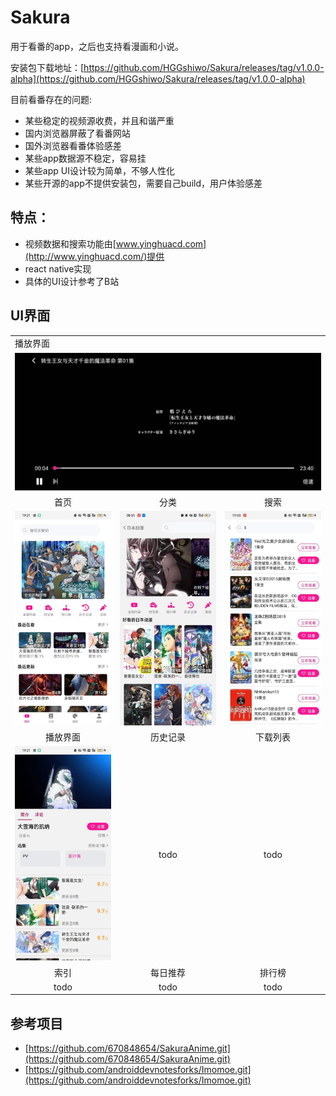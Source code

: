 # Sakura

用于看番的app，之后也支持看漫画和小说。

安装包下载地址：[https://github.com/HGGshiwo/Sakura/releases/tag/v1.0.0-alpha](https://github.com/HGGshiwo/Sakura/releases/tag/v1.0.0-alpha)

目前看番存在的问题:

- 某些稳定的视频源收费，并且和谐严重
- 国内浏览器屏蔽了看番网站
- 国外浏览器看番体验感差
- 某些app数据源不稳定，容易挂
- 某些app UI设计较为简单，不够人性化
- 某些开源的app不提供安装包，需要自己build，用户体验感差

## 特点：
- 视频数据和搜索功能由[www.yinghuacd.com](http://www.yinghuacd.com/)提供
- react native实现
- 具体的UI设计参考了B站

## UI界面

<table>
   <tr>
    <td colspan=3>播放界面</td>
  </tr>
  <tr>
    <td colspan=3><img src="./img/play2.jpg" ></td>
  </tr>
  <tr>
    <td align=center>首页</td>
    <td align=center>分类</td>
    <td align=center>搜索</td>
  </tr>
  <tr>
    <td><img src="./img/home.jpg" width=270 ></td>
    <td><img src="./img/category.jpg" width=270 ></td>
    <td><img src="./img/search.jpg" width=270 ></td>
  </tr>
  <tr>
    <td align=center>播放界面</td>
    <td align=center>历史记录</td>
    <td align=center>下载列表</td>
  </tr>
  <tr>
    <td><img src="./img/play.jpg" width=270 ></td>
    <td align=center>todo</td>
    <td align=center>todo</td>
  </tr>
    <tr>
    <td align=center>索引</td>
    <td align=center>每日推荐</td>
    <td align=center>排行榜</td>
  </tr>
  <tr>
    <td align=center>todo</td>
    <td align=center>todo</td>
    <td align=center>todo</td>
  </tr>
 </table>

 ## 参考项目

 - [https://github.com/670848654/SakuraAnime.git](https://github.com/670848654/SakuraAnime.git)
 - [https://github.com/androiddevnotesforks/Imomoe.git](https://github.com/androiddevnotesforks/Imomoe.git)
